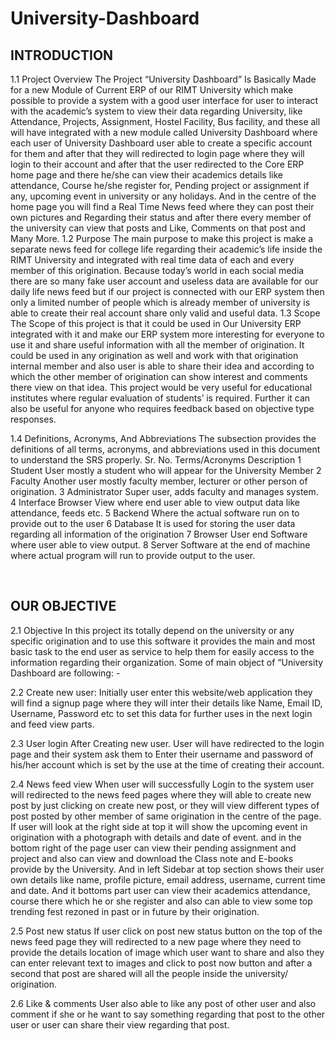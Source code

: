 # University-Dashboard
## INTRODUCTION
1.1 Project Overview
The Project “University Dashboard” Is Basically Made for a new Module of Current ERP of our RIMT University which make possible to provide a system with a good user interface for user to interact with the academic’s system to view their data regarding University, like Attendance, Projects, Assignment, Hostel Facility, Bus facility, and these all will have integrated with a new module called University Dashboard where each user of University 
Dashboard user able to create a specific account for them and after that they will redirected to login page where they will login to their account and after that the user redirected to the Core ERP home page and there he/she can view their academics details like attendance, Course he/she register for, Pending project or assignment if any, upcoming event in university or any holidays. And in the centre of the home page you will find a Real Time News feed where they can post their own pictures and Regarding their status and after there every member of the university can view that posts and Like, Comments on that post and Many More.
1.2 Purpose
The main purpose to make this project is make a separate news feed for college life regarding their academic’s life inside the RIMT University and integrated with real time data of each and every member of this origination. Because today’s world in each social media there are so many fake user account and useless data are available for our daily life news feed but if our project is connected with our ERP system then only a limited number of people which is already member of university is able to create their real account share only valid and useful data.
1.3 Scope
The Scope of this project is that it could be used in Our University ERP integrated with it and make our ERP system more interesting for everyone to use it and share useful information with all the member of origination.
It could be used in any origination as well and work with that origination internal member and also user is able to share their idea and according to which the other member of origination can show interest and comments there view on that idea.
This project would be very useful for educational institutes where regular evaluation of students’ is required. Further it can also be useful for anyone who requires feedback based on objective type responses.

1.4 Definitions, Acronyms, And Abbreviations 
The subsection provides the definitions of all terms, acronyms, and abbreviations used in this document to understand the SRS properly. 
Sr. No.	Terms/Acronyms	Description
1	Student	User mostly a student who will appear for the University Member
2	Faculty	Another user mostly faculty member, lecturer or other person of origination.
3	Administrator	Super user, adds faculty and manages system.
4	Interface	Browser View where end user able to view output data like attendance, feeds etc.
5	Backend	Where the actual software run on to provide out to the user
6	Database	It is used for storing the user data regarding all information of the origination
7	Browser	User end Software where user able to view output.
8	Server	Software at the end of machine where actual program will run to provide output to the user.

 
## OUR OBJECTIVE

2.1 Objective
In this project its totally depend on the university or any specific origination and to use this software it provides the main and most basic task to the end user as service to help them for easily access to the information regarding their organization. Some of main object of “University Dashboard are following: -

2.2 Create new user:
Initially user enter this website/web application they will find a signup page where they will inter their details like Name, Email ID, Username, Password etc to set this data for further uses in the next login and feed view parts.

2.3 User login
After Creating new user. User will have redirected to the login page and their system ask them to Enter their username and password of his/her account which is set by the use at the time of creating their account.

2.4 News feed view 
When user will successfully Login to the system user will redirected to the news feed pages where they will able to create new post by just clicking on create new post, or they will view different types of post posted by other member of same origination in the centre of the page. 
If user will look at the right side at top it will show the upcoming event in origination with a photograph with details and date of event. and in the bottom right of the page user can view their pending assignment and project and also can view and download the Class note and E-books provide by the University.
And in left Sidebar at top section shows their user own details like name, profile picture, email address, username, current time and date. And it bottoms part user can view their academics attendance, course there which he or she register and also can able to view some top trending fest rezoned in past or in future by their origination.

2.5 Post new status
If user click on post new status button on the top of the news feed page they will redirected to a new page where they need to provide the details location of image which user want to share and also they can enter relevant text to images and click to post now button and after a second that post are shared will all the people inside the university/ origination.

2.6 Like & comments 
User also able to like any post of other user and also comment if she or he want to say something regarding that post to the other user or user can share their view regarding that post.

